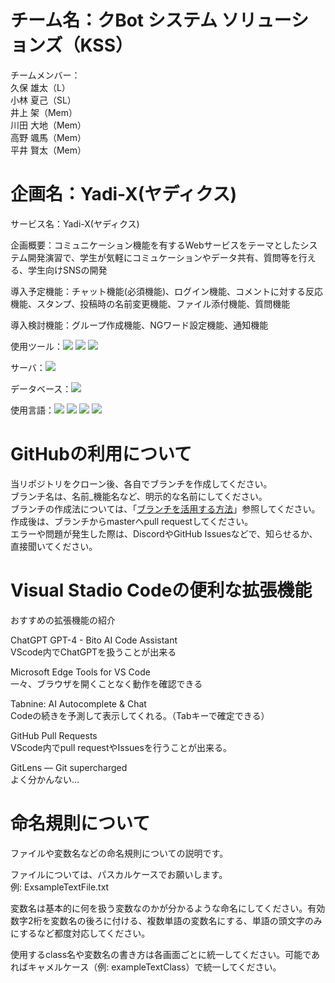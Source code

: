 # チーム名：クBot システム ソリューションズ（KSS）
チームメンバー：<br>
久保 雄太（L）<br>
小林 夏己（SL）<br>
井上 架（Mem）<br>
川田 大地（Mem）<br>
高野 颯馬（Mem）<br>
平井 賢太（Mem）

# 企画名：Yadi-X(ヤディクス)
サービス名：Yadi-X(ヤディクス)

企画概要：コミュニケーション機能を有するWebサービスをテーマとしたシステム開発演習で、学生が気軽にコミュケーションやデータ共有、質問等を行える、学生向けSNSの開発

導入予定機能：チャット機能(必須機能)、ログイン機能、コメントに対する反応機能、スタンプ、投稿時の名前変更機能、ファイル添付機能、質問機能

導入検討機能：グループ作成機能、NGワード設定機能、通知機能

使用ツール：<img src="https://img.shields.io/badge/-Eclipse-000000.svg?logo=eclipseide&style=plastic">
<img src="https://img.shields.io/badge/-Figma-000000.svg?logo=figma&style=plastic">
<img src="https://img.shields.io/badge/-Github-000000.svg?logo=github&style=plastic">

サーバ：<img src="https://img.shields.io/badge/-LOLIPOP-000000.svg?logo=LOLIPOP&style=plastic">

データベース：<img src="https://img.shields.io/badge/-Mysql-000000.svg?logo=mysql&style=plastic">

使用言語：<img src="https://img.shields.io/badge/-Html-000000.svg?logo=html5&style=plastic">
<img src="https://img.shields.io/badge/-Javascript-000000.svg?logo=javascript&style=plastic">
<img src="https://img.shields.io/badge/-Vue.js-000000.svg?logo=vue.js&style=plastic">
<img src="https://img.shields.io/badge/-PHP-000000.svg?logo=php&style=plastic">

# GitHubの利用について
当リポジトリをクローン後、各自でブランチを作成してください。<br>
ブランチ名は、名前_機能名など、明示的な名前にしてください。<br>
ブランチの作成法については、「[ブランチを活用する方法](https://x.gd/DTn0g)」参照してください。<br>
作成後は、ブランチからmasterへpull requestしてください。<br>
エラーや問題が発生した際は、DiscordやGitHub Issuesなどで、知らせるか、直接聞いてください。<br>

# Visual Stadio Codeの便利な拡張機能
おすすめの拡張機能の紹介

ChatGPT GPT-4 - Bito AI Code Assistant<br> VScode内でChatGPTを扱うことが出来る

Microsoft Edge Tools for VS Code <br> 一々、ブラウザを開くことなく動作を確認できる

Tabnine: AI Autocomplete & Chat <br> Codeの続きを予測して表示してくれる。（Tabキーで確定できる）

GitHub Pull Requests <br> VScode内でpull requestやIssuesを行うことが出来る。

GitLens — Git supercharged <br> よく分かんない…

# 命名規則について
ファイルや変数名などの命名規則についての説明です。

ファイルについては、パスカルケースでお願いします。 <br> 例: ExsampleTextFile.txt

変数名は基本的に何を扱う変数なのかが分かるような命名にしてください。有効数字2桁を変数名の後ろに付ける、複数単語の変数名にする、単語の頭文字のみにするなど都度対応してください。

使用するclass名や変数名の書き方は各画面ごとに統一してください。可能であればキャメルケース（例: exampleTextClass）で統一してください。
